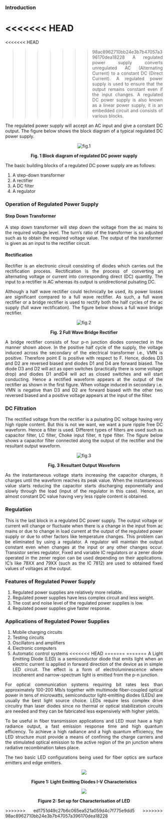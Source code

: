 ### Introduction
<div style="text-align:justify">

<<<<<<< HEAD
=======
<<<<<<< HEAD
>>>>>>> 98ac8962710bb24e3b7b47057a396170dea18228
A regulated power supply converts unregulated AC (Alternating Current) to a constant DC (Direct Current). A regulated power supply is used to ensure that the output remains constant even if the input changes. A regulated DC power supply is also known as a linear power supply, it is an embedded circuit and consists of various blocks.<br>

The regulated power supply will accept an AC input and give a constant DC output. The figure below shows the block diagram of a typical regulated DC power supply.

<center>

![fig.1](images/ps1.jpg)

**Fig. 1 Block diagram of regulated DC power supply** </center>

The basic building blocks of a regulated DC power supply are as follows:

1. A step-down transformer
2. A rectifier
3. A DC filter
4. A regulator

### **Operation of Regulated Power Supply**

#### **Step Down Transformer**

A step down transformer will step down the voltage from the ac mains to the required voltage level. The turn’s ratio of the transformer is so adjusted such as to obtain the required voltage value. The output of the transformer is given as an input to the rectifier circuit.

#### **Rectification**

Rectifier is an electronic circuit consisting of diodes which carries out the rectification process. Rectification is the process of converting an alternating voltage or current into corresponding direct (DC) quantity. The input to a rectifier is AC whereas its output is unidirectional pulsating DC.

Although a half wave rectifier could technically be used, its power losses are significant compared to a full wave rectifier. As such, a full wave rectifier or a bridge rectifier is used to rectify both the half cycles of the ac supply (full wave rectification). The figure below shows a full wave bridge rectifier.

<center>

![fig.2](images/bridge.jpg)

**Fig. 2 Full Wave Bridge Rectifier** </center>

A bridge rectifier consists of four p-n junction diodes connected in the manner shown above. In the positive half cycle of the supply, the voltage induced across the secondary of the electrical transformer i.e., VMN is positive. Therefore point E is positive with respect to F. Hence, diodes D3 and D2 are reversed biased and diodes D1 and D4 are forward biased. The diode D3 and D2 will act as open switches (practically there is some voltage drop) and diodes D1 andD4 will act as closed switches and will start conducting. Hence a rectified waveform appears at the output of the rectifier as shown in the first figure. When voltage induced in secondary i.e. VMN is negative than D3 and D2 are forward biased with the other two reversed biased and a positive voltage appears at the input of the filter.

### **DC Filtration**

The rectified voltage from the rectifier is a pulsating DC voltage having very high ripple content. But this is not we want, we want a pure ripple free DC waveform. Hence a filter is used. Different types of filters are used such as capacitor filter, LC filter, Choke input filter, π type filter. The figure below shows a capacitor filter connected along the output of the rectifier and the resultant output waveform.

<center>

![fig.3](images/Output-Waveform.jpg)

**Fig. 3 Resultant Output Waveform** </center>

As the instantaneous voltage starts increasing the capacitor charges, it charges until the waveform reaches its peak value. When the instantaneous value starts reducing the capacitor starts discharging exponentially and slowly through the load (input of the regulator in this case). Hence, an almost constant DC value having very less ripple content is obtained.

### **Regulation**

This is the last block in a regulated DC power supply. The output voltage or current will change or fluctuate when there is a change in the input from ac mains or due to change in load current at the output of the regulated power supply or due to other factors like temperature changes. This problem can be eliminated by using a regulator. A regulator will maintain the output constant even when changes at the input or any other changes occur. Transistor series regulator, Fixed and variable IC regulators or a zener diode operated in the zener region can be used depending on their applications. IC’s like 78XX and 79XX (such as the IC 7812) are used to obtained fixed values of voltages at the output.

### **Features of Regulated Power Supply**

1. Regulated power supplies are relatively more reliable.
2. Regulated power supplies have less complex circuit and less weight.
3. The cost and noise level of the regulated power supplies is low.
4. Regulated power supplies give faster response.

### **Applications of Regulated Power Supplies**

1. Mobile charging circuits
2. Testing circuits
3. Oscillators and amplifiers
4. Electronic computers
5. Automatic control systems
<<<<<<< HEAD
=======
=======
A Light Emitting Diode (LED) is a semiconductor diode that emits light when an electric current is applied in forward direction of the device as in simple LED circuit. The effect is a form of electroluminescence where incoherent and narrow-spectrum light is emitted from the p-n junction.

  

For optical communication systems requiring bit rates less than approximately 100-200 Mb/s together with multimode fiber-coupled optical power in tens of microwatts, semiconductor light-emitting diodes (LEDs) are usually the best light source choice. LEDs require less complex drive circuitry than laser diodes since no thermal or optical stabilization circuits are needed and they can be fabricated less expensively with higher yields.

  

To be useful in fiber transmission applications and LED must have a high radiance output, a fast emission response time and high quantum efficiency. To achieve a high radiance and a high quantum efficiency, the LED structure must provide a means of confining the charge carriers and the stimulated optical emission to the active region of the pn junction where radiative recombination takes place.

The two basic LED configurations being used for fiber optics are surface emitters and edge emitters.

<center>
  
![](images/Characteristics.png)  
  

**Figure 1: Light Emitting Diodes I-V Characteristics**

![](images/figure.png)  
  

**Figure 2: Set up for Characterisation of LED**

</center>
>>>>>>> ed1751d49c27b6c065ea521a059d4c7f775e9dd5
>>>>>>> 98ac8962710bb24e3b7b47057a396170dea18228

</div>